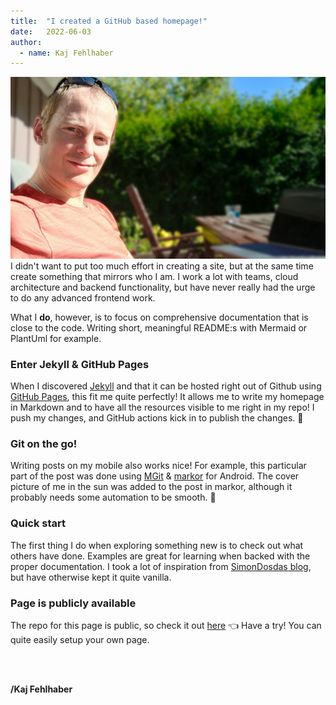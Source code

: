 ```yaml
---
title:  "I created a GitHub based homepage!"
date:   2022-06-03
author:
  - name: Kaj Fehlhaber
---
```

![Cover image](cover.jpg)
I didn't want to put too much effort in creating a site, but at the same time create something that mirrors who I am.
I work a lot with teams, cloud architecture and backend functionality, but have never really had the urge to do any advanced frontend work. 

What I **do**, however, is to focus on comprehensive documentation that is close to the code. Writing short, meaningful README:s with Mermaid or PlantUml for example.

### Enter Jekyll & GitHub Pages

When I discovered [Jekyll](https://github.com/jekyll/jekyll) and that it can be hosted right out of Github using [GitHub Pages](https://pages.github.com/), this fit me quite perfectly! It allows me to write my homepage in Markdown and to have all the resources visible to me right in my repo!
I push my changes, and GitHub actions kick in to publish the changes. 🙌

### Git on the go!

Writing posts on my mobile also works nice! For example, this particular part of the post was done using [MGit](https://github.com/maks/MGit) &  [markor](https://github.com/gsantner/markor) for Android. The cover picture of me in the sun was added to the post in markor, although it probably needs some automation to be smooth. 🤖

### Quick start

The first thing I do when exploring something new is to check out what others have done. Examples are great for learning when backed with the proper documentation. 
I took a lot of inspiration from [SimonDosdas blog](https://github.com/SimonDosda/SimonDosda.github.io), but have otherwise kept it quite vanilla.

### Page is publicly available

The repo for this page is public, so check it out [here](https://github.com/fehlhabers/teashaped.dev) 👈
Have a try! You can quite easily setup your own page.

<br>
<br>

**/Kaj Fehlhaber**

